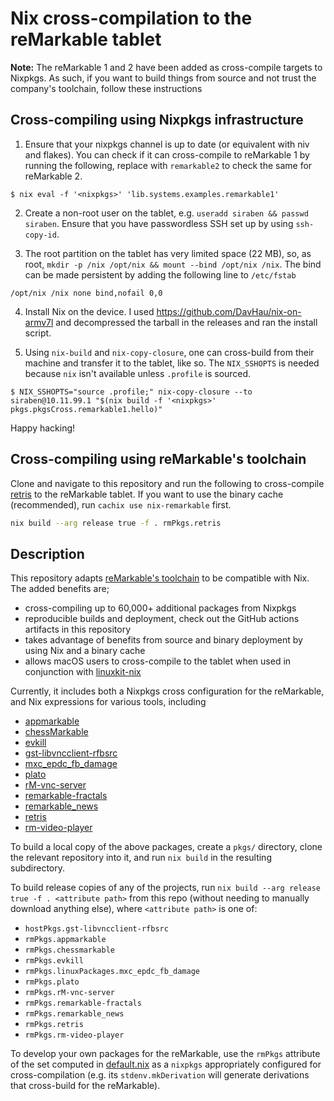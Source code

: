 # Nix cross-compilation to the reMarkable tablet
**Note:**  The reMarkable 1 and 2 have been added as cross-compile
targets to Nixpkgs.  As such, if you want to build things from source
and not trust the company's toolchain, follow these instructions

## Cross-compiling using Nixpkgs infrastructure
1. Ensure that your nixpkgs channel is up to date (or equivalent with
   niv and flakes). You can check if it can cross-compile to
   reMarkable 1 by running the following, replace with `remarkable2`
   to check the same for reMarkable 2.

```ShellSession
$ nix eval -f '<nixpkgs>' 'lib.systems.examples.remarkable1'
```
2. Create a non-root user on the tablet, e.g. `useradd siraben &&
   passwd siraben`.  Ensure that you have passwordless SSH set up by
   using `ssh-copy-id`.

3. The root partition on the  tablet has very limited space (22 MB),
   so, as root, `mkdir -p /nix /opt/nix && mount --bind /opt/nix
   /nix`. The bind can be made persistent by adding the following line
   to `/etc/fstab`

```
/opt/nix /nix none bind,nofail 0,0
```
4. Install Nix on the device. I used
   https://github.com/DavHau/nix-on-armv7l and decompressed the
   tarball in the releases and ran the install script.

5. Using `nix-build` and `nix-copy-closure`, one can cross-build from
   their machine and transfer it to the tablet, like so. The
   `NIX_SSHOPTS` is needed because `nix` isn't available unless
   `.profile` is sourced.


```ShellSession
$ NIX_SSHOPTS="source .profile;" nix-copy-closure --to siraben@10.11.99.1 "$(nix build -f '<nixpkgs>' pkgs.pkgsCross.remarkable1.hello)"
```

Happy hacking!

## Cross-compiling using reMarkable's toolchain
Clone and navigate to this repository and run the following to
cross-compile [retris](https://github.com/LinusCDE/retris) to the
reMarkable tablet.  If you want to use the binary cache (recommended),
run `cachix use nix-remarkable` first.

```sh
nix build --arg release true -f . rmPkgs.retris
```

## Description
This repository adapts [reMarkable's
toolchain](http://remarkable.engineering/) to be compatible with Nix.
The added benefits are;

- cross-compiling up to 60,000+ additional packages from Nixpkgs
- reproducible builds and deployment, check out the GitHub actions
  artifacts in this repository
- takes advantage of benefits from source and binary deployment by
  using Nix and a binary cache
- allows macOS users to cross-compile to the tablet when used in
  conjunction with
  [linuxkit-nix](https://github.com/nix-community/linuxkit-nix)

Currently, it includes both a Nixpkgs cross configuration for the
reMarkable, and Nix expressions for various tools, including
- [appmarkable](https://github.com/LinusCDE/appmarkable)
- [chessMarkable](https://github.com/LinusCDE/chessmarkable)
- [evkill](https://github.com/Enteee/evkill)
- [gst-libvncclient-rfbsrc](https://github.com/peter-sa/gst-libvncclient-rfbsrc)
- [mxc_epdc_fb_damage](https://github.com/peter-sa/mxc_epdc_fb_damage)
- [plato](https://github.com/LinusCDE/plato)
- [rM-vnc-server](https://github.com/peter-sa/rM-vnc-server)
- [remarkable-fractals](https://github.com/dannyow/reMarkable-fractals)
- [remarkable_news](https://github.com/Evidlo/remarkable_news)
- [retris](https://github.com/LinusCDE/retris)
- [rm-video-player](https://github.com/LinusCDE/rm-video-player)

To build a local copy of the above packages, create a `pkgs/`
directory, clone the relevant repository into it, and run `nix build`
in the resulting subdirectory.

To build release copies of any of the projects, run `nix build --arg
release true -f . <attribute path>` from this repo (without needing to
manually download anything else), where `<attribute path>` is one of:
- `hostPkgs.gst-libvncclient-rfbsrc`
- `rmPkgs.appmarkable`
- `rmPkgs.chessmarkable`
- `rmPkgs.evkill`
- `rmPkgs.linuxPackages.mxc_epdc_fb_damage`
- `rmPkgs.plato`
- `rmPkgs.rM-vnc-server`
- `rmPkgs.remarkable-fractals`
- `rmPkgs.remarkable_news`
- `rmPkgs.retris`
- `rmPkgs.rm-video-player`

To develop your own packages for the reMarkable, use the `rmPkgs`
attribute of the set computed in [default.nix](./default.nix) as a
`nixpkgs` appropriately configured for cross-compilation (e.g. its
`stdenv.mkDerivation` will generate derivations that cross-build for
the reMarkable).
